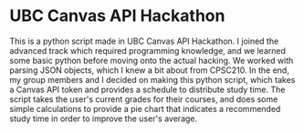 # UBC Canvas API Hackathon
This is a python script made in UBC Canvas API Hackathon. I joined the advanced track which required programming knowledge, and we learned some basic python before moving onto the actual hacking. We worked with parsing JSON objects, which I knew a bit about from CPSC210. In the end, my group members and I decided on making this python script, which takes a Canvas API token and provides a schedule to distribute study time. The script takes the user's current grades for their courses, and does some simple calculations to provide a pie chart that indicates a recommended study time in order to improve the user's average.
